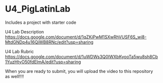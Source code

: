 # U4_PigLatinLab
Includes a project with starter code

U4 Lab Description
https://docs.google.com/document/d/1qZKiPwM1SXwRhVUSF6S_wi8-MtdGNDp4u16QiWB8RNc/edit?usp=sharing

U4 Lab Rubric
https://docs.google.com/document/d/1uWDWs3Q0lWXbKyooTa5wu8sh8Cb1YuzHtyO50fdEImA/edit?usp=sharing

When you are ready to submit, you will upload the video to this repository as well!!!!  
